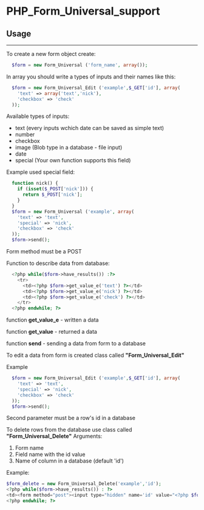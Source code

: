# PHP_Form_Universal_support
## Usage
---
To create a new form object create:
```php
  $form = new Form_Universal ('form_name', array());
```
In array you should write a types of inputs and their names like this:
```php
  $form = new Form_Universal_Edit ('example',$_GET['id'], array(
    'text' => array('text','nick'),    
    'checkbox' => 'check'
  ));
```
Available types of inputs:
- text (every inputs wchich date can be saved as simple text)
- number
- checkbox
- image (Blob type in a database - file input)
- date
- special (Your own function supports this field)

Example used special field:
```php
  function nick() {
    if (isset($_POST['nick'])) {
      return $_POST['nick'];
    }
  }
  $form = new Form_Universal ('example', array(
    'text' => 'text',
    'special' => 'nick',
    'checkbox' => 'check'
  ));
  $form->send();
```

Form method must be a POST

Function to describe data from database:

```php
  <?php while($form->have_results()) :?>
    <tr>
      <td><?php $form->get_value_e('text') ?></td>
      <td><?php $form->get_value_e('nick') ?></td>
      <td><?php $form->get_value_e('check') ?></td>
    </tr>
  <?php endwhile; ?>
```
function **get_value_e** - written a data

function **get_value** - returned a data

function **send** - sending a data from form to a database

To edit a data from form is created class called **"Form_Universal_Edit"**

Example
```php
  $form = new Form_Universal_Edit ('example',$_GET['id'], array(
    'text' => 'text',
    'special' => 'nick',
    'checkbox' => 'check'
  ));
  $form->send();
```
Second parameter must be a row's id in a database

To delete rows from the database use class called **"Form_Universal_Delete"**
Arguments:
1. Form name
2. Field name with the id value
3. Name of column in a database (default 'id')

Example:
```php
$form_delete = new Form_Universal_Delete('example','id');
<?php while($form->have_results()) : ?>
<td><form method="post"><input type="hidden" name='id' value="<?php $form->get_value_e('id') ?>"><button type="submit" class="btn btn-danger">Delete</button></form></td>
<?php endwhile; ?>
```
